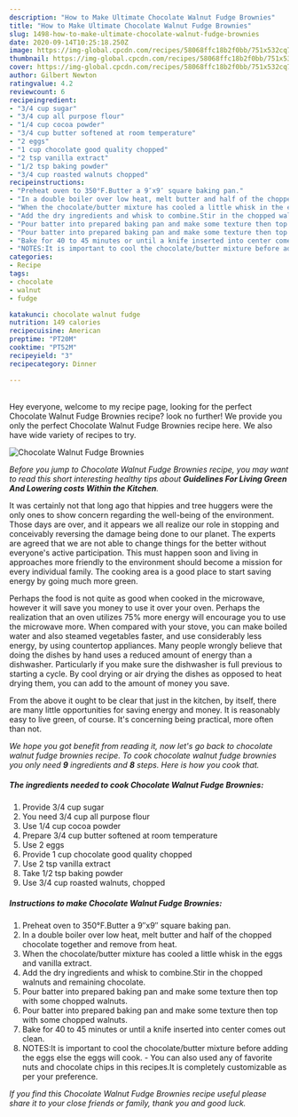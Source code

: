 ```yaml
---
description: "How to Make Ultimate Chocolate Walnut Fudge Brownies"
title: "How to Make Ultimate Chocolate Walnut Fudge Brownies"
slug: 1498-how-to-make-ultimate-chocolate-walnut-fudge-brownies
date: 2020-09-14T10:25:18.250Z
image: https://img-global.cpcdn.com/recipes/58068ffc18b2f0bb/751x532cq70/chocolate-walnut-fudge-brownies-recipe-main-photo.jpg
thumbnail: https://img-global.cpcdn.com/recipes/58068ffc18b2f0bb/751x532cq70/chocolate-walnut-fudge-brownies-recipe-main-photo.jpg
cover: https://img-global.cpcdn.com/recipes/58068ffc18b2f0bb/751x532cq70/chocolate-walnut-fudge-brownies-recipe-main-photo.jpg
author: Gilbert Newton
ratingvalue: 4.2
reviewcount: 6
recipeingredient:
- "3/4 cup sugar"
- "3/4 cup all purpose flour"
- "1/4 cup cocoa powder"
- "3/4 cup butter softened at room temperature"
- "2 eggs"
- "1 cup chocolate good quality chopped"
- "2 tsp vanilla extract"
- "1/2 tsp baking powder"
- "3/4 cup roasted walnuts chopped"
recipeinstructions:
- "Preheat oven to 350°F.Butter a 9″x9″ square baking pan."
- "In a double boiler over low heat, melt butter and half of the chopped chocolate together and remove from heat."
- "When the chocolate/butter mixture has cooled a little whisk in the eggs and vanilla extract."
- "Add the dry ingredients and whisk to combine.Stir in the chopped walnuts and remaining chocolate."
- "Pour batter into prepared baking pan and make some texture then top with some chopped walnuts."
- "Pour batter into prepared baking pan and make some texture then top with some chopped walnuts."
- "Bake for 40 to 45 minutes or until a knife inserted into center comes out clean."
- "NOTES:It is important to cool the chocolate/butter mixture before adding the eggs else the eggs will cook. You can also used any of favorite nuts and chocolate chips in this recipes.It is completely customizable as per your preference."
categories:
- Recipe
tags:
- chocolate
- walnut
- fudge

katakunci: chocolate walnut fudge 
nutrition: 149 calories
recipecuisine: American
preptime: "PT20M"
cooktime: "PT52M"
recipeyield: "3"
recipecategory: Dinner

---
```

<br>
Hey everyone, welcome to my recipe page, looking for the perfect Chocolate Walnut Fudge Brownies recipe? look no further! We provide you only the perfect Chocolate Walnut Fudge Brownies recipe here. We also have wide variety of recipes to try.
<br>


![Chocolate Walnut Fudge Brownies](https://img-global.cpcdn.com/recipes/58068ffc18b2f0bb/751x532cq70/chocolate-walnut-fudge-brownies-recipe-main-photo.jpg)

<i>Before you jump to Chocolate Walnut Fudge Brownies recipe, you may want to read this short interesting healthy tips about 
<strong>Guidelines For Living Green And Lowering costs Within the Kitchen</strong>.</i>
</br>

It was certainly not that long ago that hippies and tree huggers were the only ones to show concern regarding the well-being of the environment. Those days are over, and it appears we all realize our role in stopping and conceivably reversing the damage being done to our planet. The experts are agreed that we are not able to change things for the better without everyone's active participation. This must happen soon and living in approaches more friendly to the environment should become a mission for every individual family. The cooking area is a good place to start saving energy by going much more green.

Perhaps the food is not quite as good when cooked in the microwave, however it will save you money to use it over your oven. Perhaps the realization that an oven utilizes 75% more energy will encourage you to use the microwave more. When compared with your stove, you can make boiled water and also steamed vegetables faster, and use considerably less energy, by using countertop appliances. Many people wrongly believe that doing the dishes by hand uses a reduced amount of energy than a dishwasher. Particularly if you make sure the dishwasher is full previous to starting a cycle. By cool drying or air drying the dishes as opposed to heat drying them, you can add to the amount of money you save.

From the above it ought to be clear that just in the kitchen, by itself, there are many little opportunities for saving energy and money. It is reasonably easy to live green, of course. It's concerning being practical, more often than not.


<i>We hope you got benefit from reading it, now let's go back to chocolate walnut fudge brownies recipe. To cook chocolate walnut fudge brownies you only need <strong>9</strong> ingredients and <strong>8</strong> steps. Here is how you cook that.
</i>

##### The ingredients needed to cook Chocolate Walnut Fudge Brownies:

1. Provide 3/4 cup sugar
1. You need 3/4 cup all purpose flour
1. Use 1/4 cup cocoa powder
1. Prepare 3/4 cup butter softened at room temperature
1. Use 2 eggs
1. Provide 1 cup chocolate good quality chopped
1. Use 2 tsp vanilla extract
1. Take 1/2 tsp baking powder
1. Use 3/4 cup roasted walnuts, chopped


##### Instructions to make Chocolate Walnut Fudge Brownies:

1. Preheat oven to 350°F.Butter a 9″x9″ square baking pan.
1. In a double boiler over low heat, melt butter and half of the chopped chocolate together and remove from heat.
1. When the chocolate/butter mixture has cooled a little whisk in the eggs and vanilla extract.
1. Add the dry ingredients and whisk to combine.Stir in the chopped walnuts and remaining chocolate.
1. Pour batter into prepared baking pan and make some texture then top with some chopped walnuts.
1. Pour batter into prepared baking pan and make some texture then top with some chopped walnuts.
1. Bake for 40 to 45 minutes or until a knife inserted into center comes out clean.
1. NOTES:It is important to cool the chocolate/butter mixture before adding the eggs else the eggs will cook. - You can also used any of favorite nuts and chocolate chips in this recipes.It is completely customizable as per your preference.


<i>If you find this Chocolate Walnut Fudge Brownies recipe useful please share it to your close friends or family, thank you and good luck.</i>
